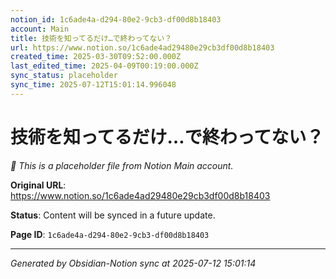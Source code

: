 ```yaml
---
notion_id: 1c6ade4a-d294-80e2-9cb3-df00d8b18403
account: Main
title: 技術を知ってるだけ…で終わってない？
url: https://www.notion.so/1c6ade4ad29480e29cb3df00d8b18403
created_time: 2025-03-30T09:52:00.000Z
last_edited_time: 2025-04-09T00:19:00.000Z
sync_status: placeholder
sync_time: 2025-07-12T15:01:14.996048
---
```


# 技術を知ってるだけ…で終わってない？

*🔄 This is a placeholder file from Notion Main account.*

**Original URL**: https://www.notion.so/1c6ade4ad29480e29cb3df00d8b18403

**Status**: Content will be synced in a future update.

**Page ID**: `1c6ade4a-d294-80e2-9cb3-df00d8b18403`

---

*Generated by Obsidian-Notion sync at 2025-07-12 15:01:14*
